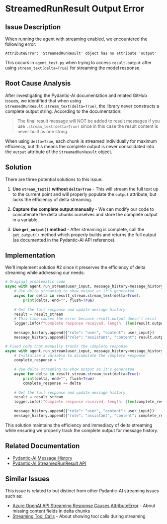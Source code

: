 # StreamedRunResult Output Error

## Issue Description

When running the agent with streaming enabled, we encountered the following error:

```
AttributeError: 'StreamedRunResult' object has no attribute 'output'
```

This occurs in `agent_test.py` when trying to access `result.output` after using `stream_text(delta=True)` for streaming the model response.

## Root Cause Analysis

After investigating the Pydantic-AI documentation and related GitHub issues, we identified that when using `StreamedRunResult.stream_text(delta=True)`, the library never constructs a complete output string. According to the documentation:

> The final result message will NOT be added to result messages if you use `.stream_text(delta=True)` since in this case the result content is never built as one string.

When using `delta=True`, each chunk is streamed individually for maximum efficiency, but this means the complete output is never consolidated into the `output` attribute of the `StreamedRunResult` object.

## Solution

There are three potential solutions to this issue:

1. **Use `stream_text()` without `delta=True`** - This will stream the full text up to the current point and will properly populate the `output` attribute, but lacks the efficiency of delta streaming.

2. **Capture the complete output manually** - We can modify our code to concatenate the delta chunks ourselves and store the complete output in a variable.

3. **Use `get_output()` method** - After streaming is complete, call the `get_output()` method which properly builds and returns the full output (as documented in the Pydantic-AI API reference).

## Implementation

We'll implement solution #2 since it preserves the efficiency of delta streaming while addressing our needs:

```python
# Original problematic code
async with agent.run_stream(user_input, message_history=message_history) as result_stream:
    # Use delta streaming to show output as it's generated
    async for delta in result_stream.stream_text(delta=True):
        print(delta, end="", flush=True)
    
    # Get the full response and update message history
    result = result_stream
    # This line causes the error because result.output doesn't exist
    logger.info(f"Complete response received, length: {len(result.output) if result.output else 0}")
    
    message_history.append({"role": "user", "content": user_input})
    message_history.append({"role": "assistant", "content": result.output})
```

```python
# Fixed code that manually tracks the complete response
async with agent.run_stream(user_input, message_history=message_history) as result_stream:
    # Initialize a variable to accumulate the complete response
    complete_response = ""
    
    # Use delta streaming to show output as it's generated
    async for delta in result_stream.stream_text(delta=True):
        print(delta, end="", flush=True)
        complete_response += delta
    
    # Get the full response and update message history
    result = result_stream
    logger.info(f"Complete response received, length: {len(complete_response)}")
    
    message_history.append({"role": "user", "content": user_input})
    message_history.append({"role": "assistant", "content": complete_response})
```

This solution maintains the efficiency and immediacy of delta streaming while ensuring we properly track the complete output for message history.

## Related Documentation

- [Pydantic-AI Message History](https://ai.pydantic.dev/message-history/)
- [Pydantic-AI StreamedRunResult API](https://ai.pydantic.dev/api/result/)

## Similar Issues

This issue is related to but distinct from other Pydantic-AI streaming issues such as:

- [Azure OpenAI API Streaming Response Causes AttributeError](https://github.com/pydantic/pydantic-ai/issues/797) - About missing content fields in delta chunks
- [Streaming Tool Calls](https://github.com/pydantic/pydantic-ai/issues/640) - About showing tool calls during streaming